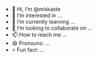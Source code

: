 - 👋 Hi, I’m @miskaste
- 👀 I’m interested in ...
- 🌱 I’m currently learning ...
- 💞️ I’m looking to collaborate on ...
- 📫 How to reach me ...
- 😄 Pronouns: ...
- ⚡ Fun fact: ...

<!---
miskaste/miskaste is a ✨ special ✨ repository because its `README.md` (this file) appears on your GitHub profile.
You can click the Preview link to take a look at your changes.
--->
